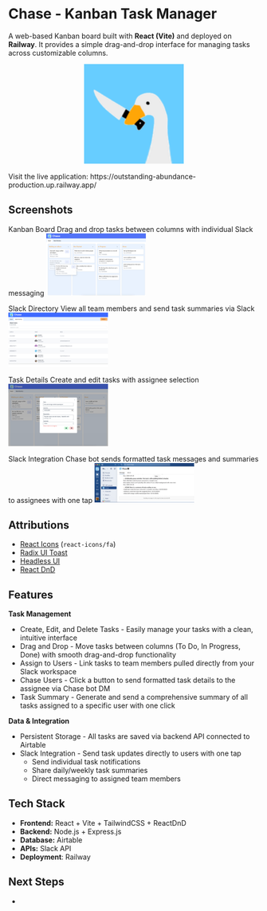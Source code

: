 # Chase - Kanban Task Manager

A web-based Kanban board built with **React (Vite)** and deployed on **Railway**. It provides a simple drag-and-drop interface for managing tasks across customizable columns.

<p align="center">
  <img src="client/src/assets/chase_logo.png" alt="Chase Logo" width="200" />
</p>
Visit the live application: https://outstanding-abundance-production.up.railway.app/

## Screenshots
Kanban Board
Drag and drop tasks between columns with individual Slack messaging
<img src="client/src/assets/Screenshots/Drag_and_Drop.png" alt="Task being dragged and dropped to another column" width="200" />

Slack Directory
View all team members and send task summaries via Slack
<img src="client/src/assets/Screenshots/Slack_Directory.png" alt="A table of active Slack users" width="200" />

Task Details
Create and edit tasks with assignee selection
<img src="client/src/assets/Screenshots/Task_Details.png" alt="A pop-up modal with task details" width="200" />

Slack Integration
Chase bot sends formatted task messages and summaries to assignees with one tap
<img src="client/src/assets/Screenshots/Slack_Message.png" alt="Messages in Slack featuring the message from Chase bot" width="200" />



## Attributions

- [React Icons](https://react-icons.github.io/react-icons/) (`react-icons/fa`)
- [Radix UI Toast](https://www.radix-ui.com/primitives/docs/components/toast)
- [Headless UI](https://headlessui.com/)
- [React DnD](https://react-dnd.github.io/react-dnd/about)

## Features

**Task Management**

- Create, Edit, and Delete Tasks - Easily manage your tasks with a clean, intuitive interface
- Drag and Drop - Move tasks between columns (To Do, In Progress, Done) with smooth drag-and-drop functionality
- Assign to Users - Link tasks to team members pulled directly from your Slack workspace
- Chase Users - Click a button to send formatted task details to the assignee via Chase bot DM
- Task Summary - Generate and send a comprehensive summary of all tasks assigned to a specific user with one click

**Data & Integration**

- Persistent Storage - All tasks are saved via backend API connected to Airtable
- Slack Integration - Send task updates directly to users with one tap
  - Send individual task notifications
  - Share daily/weekly task summaries
  - Direct messaging to assigned team members

## Tech Stack

- **Frontend:** React + Vite + TailwindCSS + ReactDnD
- **Backend:** Node.js + Express.js
- **Database:** Airtable
- **APIs:** Slack API
- **Deployment**: Railway

## Next Steps

-
